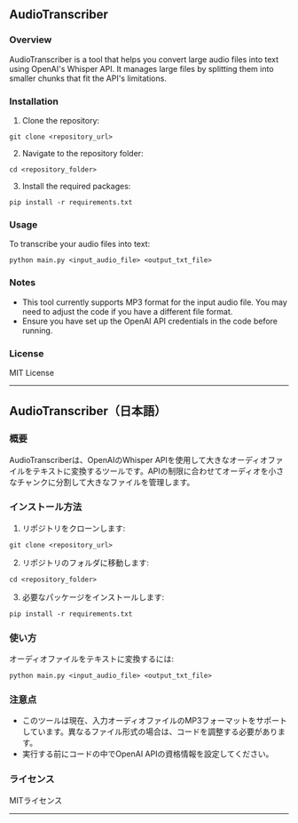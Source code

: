 ## AudioTranscriber

### Overview
AudioTranscriber is a tool that helps you convert large audio files into text using OpenAI's Whisper API. It manages large files by splitting them into smaller chunks that fit the API's limitations.

### Installation
1. Clone the repository:
```
git clone <repository_url>
```
2. Navigate to the repository folder:
```
cd <repository_folder>
```
3. Install the required packages:
```
pip install -r requirements.txt
```

### Usage
To transcribe your audio files into text:
```
python main.py <input_audio_file> <output_txt_file>
```

### Notes
- This tool currently supports MP3 format for the input audio file. You may need to adjust the code if you have a different file format.
- Ensure you have set up the OpenAI API credentials in the code before running.

### License
MIT License

---

## AudioTranscriber（日本語）

### 概要
AudioTranscriberは、OpenAIのWhisper APIを使用して大きなオーディオファイルをテキストに変換するツールです。APIの制限に合わせてオーディオを小さなチャンクに分割して大きなファイルを管理します。

### インストール方法
1. リポジトリをクローンします:
```
git clone <repository_url>
```
2. リポジトリのフォルダに移動します:
```
cd <repository_folder>
```
3. 必要なパッケージをインストールします:
```
pip install -r requirements.txt
```

### 使い方
オーディオファイルをテキストに変換するには:
```
python main.py <input_audio_file> <output_txt_file>
```

### 注意点
- このツールは現在、入力オーディオファイルのMP3フォーマットをサポートしています。異なるファイル形式の場合は、コードを調整する必要があります。
- 実行する前にコードの中でOpenAI APIの資格情報を設定してください。

### ライセンス
MITライセンス

---
